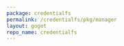 ```yaml
---
package: credentialfs
permalink: /credentialfs/pkg/manager
layout: goget
repo_name: credentialfs
---
```


